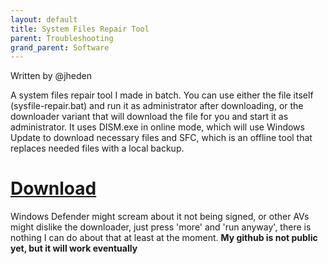```yaml
---
layout: default
title: System Files Repair Tool
parent: Troubleshooting
grand_parent: Software
---
```

Written by @jheden

A system files repair tool I made in batch. You can use either the file itself (sysfile-repair.bat) and run it as administrator after downloading, or the downloader variant that will download the file for you and start it as administrator.
It uses DISM.exe in online mode, which will use Windows Update to download necessary files and SFC, which is an offline tool that replaces needed files with a local backup.

# [Download](https://github.com/o0Eidolon0o/Batch-Scripts/tree/main/SysFile-Repair)

Windows Defender might scream about it not being signed, or other AVs might dislike the downloader, just press 'more' and 'run anyway', there is nothing I can do about that at least at the moment.
**My github is not public yet, but it will work eventually**
